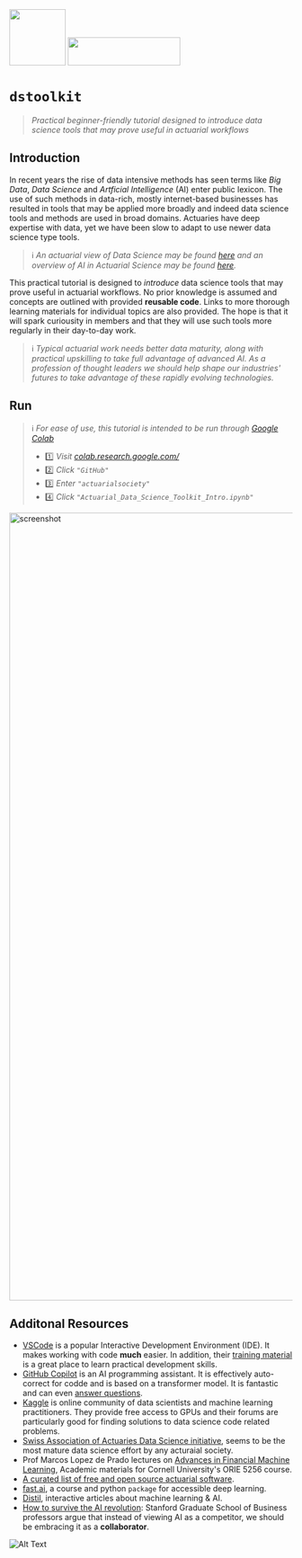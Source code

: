 <img src="https://upload.wikimedia.org/wikipedia/de/6/62/International_Actuarial_Association_Logo.svg" width="100" height="100">
<img src="https://user-images.githubusercontent.com/5680639/224664949-db0e6ded-5bb5-4cbe-8322-29c5f27bae11.png" width="200" height="50">



# `dstoolkit`

> *Practical beginner-friendly tutorial designed to introduce data science tools that may prove useful in actuarial workflows*

## Introduction

In recent years the rise of data intensive methods has seen terms like *Big Data*, *Data Science* and *Artficial Intelligence* (AI) enter public lexicon. The use of such methods in data-rich, mostly internet-based businesses has resulted in tools that may be applied more broadly and indeed data science tools and methods are used in broad domains. Actuaries have deep expertise with data, yet we have been slow to adapt to use newer data science type tools.

> ℹ️ *An actuarial view of Data Science may be found [here](https://actuaries.org.uk/learn/lifelong-learning/data-science-an-actuarial-viewpoint/) and an overview of AI in Actuarial Science may be found [here](https://www.actuarialsociety.org.za/wp-content/uploads/2018/10/2018-Richman-FIN.pdf).*

This practical tutorial is designed to *introduce* data science tools that may prove useful in actuarial workflows. No prior knowledge is assumed and concepts are outlined with provided **reusable code**. Links to more thorough learning materials for individual topics are also provided. The hope is that it will spark curiousity in members and that they will use such tools more regularly in their day-to-day work.

> ℹ️ *Typical actuarial work needs better data maturity, along with practical upskilling to take full advantage of advanced AI. As a profession of thought leaders we should help shape our industries' futures to take advantage of these rapidly evolving technologies.*

## Run

> ℹ️ *For ease of use, this tutorial is intended to be run through [Google Colab](https://colab.research.google.com/)*
>
> * 1️⃣ *Visit [colab.research.google.com/](https://colab.research.google.com/)*
> * 2️⃣ *Click `"GitHub"`*
> * 3️⃣ *Enter `"actuarialsociety"`*
> * 4️⃣ *Click `"Actuarial_Data_Science_Toolkit_Intro.ipynb"`*

<img width="1402" alt="screenshot" src="https://user-images.githubusercontent.com/5680639/228551414-035fdebf-a882-4824-bf73-f701a6064a46.png">

## Additonal Resources


* [VSCode](https://code.visualstudio.com/download) is a popular Interactive Development Environment (IDE). It makes working with code **much** easier. In addition, their [training material](https://code.visualstudio.com/docs/introvideos/basics) is a great place to learn practical development skills.
* [GitHub Copilot](https://www.youtube.com/watch?v=Fi3AJZZregI) is an AI programming assistant. It is effectively auto-correct for codde and is based on a transformer model. It is fantastic and can even [answer questions](https://www.youtube.com/watch?v=Fi3AJZZregI).
* [Kaggle](https://www.kaggle.com/) is online community of data scientists and machine learning practitioners. They provide free access to GPUs and their forums are particularly good for finding solutions to data science code related problems.
* [Swiss Association of Actuaries Data Science initiative](https://www.actuarialdatascience.org/), seems to be the most mature data science effort by any acturaial society.
* Prof Marcos Lopez de Prado lectures on [Advances in Financial Machine Learning](https://quantresearch.org/Lectures.htm), Academic materials for Cornell University's ORIE 5256 course.
* [A curated list of free and open source actuarial software](https://github.com/genedan/actuarial-foss).
* [fast.ai](https://www.fast.ai/), a course and python `package` for accessible deep learning.
* [Distil](https://distill.pub/), interactive articles about machine learning & AI.
* [How to survive the AI revolution](https://www.youtube.com/watch?v=oak1CqqIzug): Stanford Graduate School of Business professors argue that instead of viewing AI as a competitor, we should be embracing it as a **collaborator**.

![Alt Text](https://media.tenor.com/oFO9mCbbj98AAAAC/rocket-lift-off.gif)
